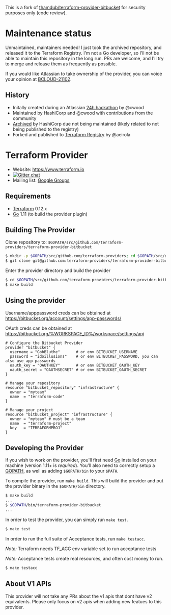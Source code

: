 This is a fork of [thamdub/terraform-provider-bitbucket](https://github.com/thamdub/terraform-provider-bitbucket) for security purposes only (code review).

# Maintenance status

Unmaintained, maintainers needed! I just took the archived repository, and released it to the Terraform Registry. I'm not a Go developer, so I'll not be able to maintain this repository in the long run. PRs are welcome, and I'll try to merge and release them as frequently as possible.

If you would like Atlassian to take ownership of the provider, you can voice your opinion at [BCLOUD-21102](https://jira.atlassian.com/browse/BCLOUD-21102).

## History

- Initally created during an Atlassian [24h hackathon](https://www.atlassian.com/company/shipit) by @cwood
- Maintained by HashiCorp and @cwood with contributions from the community
- [Archived](https://www.terraform.io/docs/internals/archiving.html) by HashiCorp due not being maintained (likely related to not being published to the registry)
- Forked and published to [Terraform Registry](https://registry.terraform.io) by @aeirola

Terraform Provider
==================

- Website: https://www.terraform.io
- [![Gitter chat](https://badges.gitter.im/hashicorp-terraform/Lobby.png)](https://gitter.im/hashicorp-terraform/Lobby)
- Mailing list: [Google Groups](http://groups.google.com/group/terraform-tool)


Requirements
------------

-	[Terraform](https://www.terraform.io/downloads.html) 0.12.x
-	[Go](https://golang.org/doc/install) 1.11 (to build the provider plugin)

Building The Provider
---------------------

Clone repository to: `$GOPATH/src/github.com/terraform-providers/terraform-provider-bitbucket`

```sh
$ mkdir -p $GOPATH/src/github.com/terraform-providers; cd $GOPATH/src/github.com/terraform-providers
$ git clone git@github.com:terraform-providers/terraform-provider-bitbucket
```

Enter the provider directory and build the provider

```sh
$ cd $GOPATH/src/github.com/terraform-providers/terraform-provider-bitbucket
$ make build
```

Using the provider
----------------------

Username/apppassword creds can be obtained at https://bitbucket.org/account/settings/app-passwords/

OAuth creds can be obtained at https://bitbucket.org/%WORKSPACE_ID%/workspace/settings/api

```hcl
# Configure the Bitbucket Provider
provider "bitbucket" {
  username = "GobBluthe"       # or env BITBUCKET_USERNAME
  password = "idoillusions"    # or env BITBUCKET_PASSWORD, you can also use app passwords
  oauth_key = "OAUTHKEY"       # or env BITBUCKET_OAUTH_KEY
  oauth_secret = "OAUTHSECRET" # or env BITBUCKET_OAUTH_SECRET
}

# Manage your repository
resource "bitbucket_repository" "infrastructure" {
  owner = "myteam"
  name  = "terraform-code"
}

# Manage your project
resource "bitbucket_project" "infrastructure" {
  owner = "myteam" # must be a team
  name  = "terraform-project"
  key   = "TERRAFORMPROJ"
}
```

Developing the Provider
---------------------------

If you wish to work on the provider, you'll first need [Go](http://www.golang.org) installed on your machine (version 1.11+ is *required*). You'll also need to correctly setup a [GOPATH](http://golang.org/doc/code.html#GOPATH), as well as adding `$GOPATH/bin` to your `$PATH`.

To compile the provider, run `make build`. This will build the provider and put the provider binary in the `$GOPATH/bin` directory.

```sh
$ make build
...
$ $GOPATH/bin/terraform-provider-bitbucket
...
```

In order to test the provider, you can simply run `make test`.

```sh
$ make test
```

In order to run the full suite of Acceptance tests, run `make testacc`.

*Note:* Terraform needs TF_ACC env variable set to run acceptance tests

*Note:* Acceptance tests create real resources, and often cost money to run.

```sh
$ make testacc
```

About V1 APIs
------------------

This provider will not take any PRs about the v1 apis that dont have v2
equivalents. Please only focus on v2 apis when adding new featues to this
provider.

